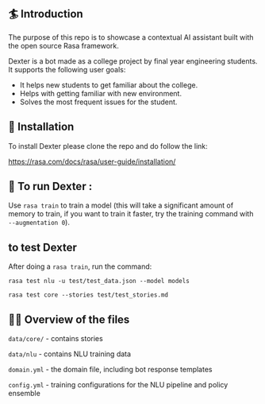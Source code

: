 ## 🏄 Introduction ##
The purpose of this repo is to showcase a contextual AI assistant built with the open source Rasa framework.

Dexter is a bot made as a college project by final year engineering students. It supports the following user goals:

- It helps new students to get familiar about the college.
- Helps with getting familiar with new environment.
- Solves the most frequent issues for the student.

## 👷‍ Installation ##
To install Dexter please clone the repo and do follow the link:

 https://rasa.com/docs/rasa/user-guide/installation/
 
 ## 🤖 To run Dexter : ##
 
 Use `rasa train` to train a model (this will take a significant amount of memory to train, if you want to train it faster, try the training command with `--augmentation 0`).
 
 ## to test Dexter ##
 After doing a `rasa train`, run the command:

`rasa test nlu -u test/test_data.json --model models`

`rasa test core --stories test/test_stories.md`

## 👩‍💻 Overview of the files ##

`data/core/` - contains stories

`data/nlu` - contains NLU training data

`domain.yml` - the domain file, including bot response templates

`config.yml` - training configurations for the NLU pipeline and policy ensemble
 
 
 
